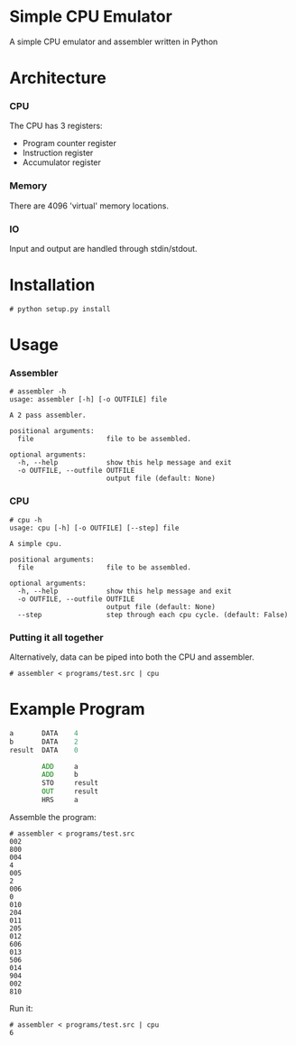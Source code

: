 # Simple CPU Emulator
A simple CPU emulator and assembler written in Python

# Architecture
### CPU
The CPU has 3 registers:
- Program counter register
- Instruction register
- Accumulator register

### Memory
There are 4096 'virtual' memory locations.

### IO
Input and output are handled through stdin/stdout.

# Installation
```
# python setup.py install
```

# Usage
### Assembler
```
# assembler -h
usage: assembler [-h] [-o OUTFILE] file

A 2 pass assembler.

positional arguments:
  file                  file to be assembled.

optional arguments:
  -h, --help            show this help message and exit
  -o OUTFILE, --outfile OUTFILE
                        output file (default: None)

```

### CPU
```
# cpu -h
usage: cpu [-h] [-o OUTFILE] [--step] file

A simple cpu.

positional arguments:
  file                  file to be assembled.

optional arguments:
  -h, --help            show this help message and exit
  -o OUTFILE, --outfile OUTFILE
                        output file (default: None)
  --step                step through each cpu cycle. (default: False)
```

### Putting it all together
Alternatively, data can be piped into both the CPU and assembler.
```
# assembler < programs/test.src | cpu
```

# Example Program
``` asm
a       DATA    4
b       DATA    2
result  DATA    0

        ADD     a
        ADD     b
        STO     result
        OUT     result
        HRS     a
```
Assemble the program:
```
# assembler < programs/test.src
002
800
004
4
005
2
006
0
010
204
011
205
012
606
013
506
014
904
002
810
```
Run it:
```
# assembler < programs/test.src | cpu
6
```
